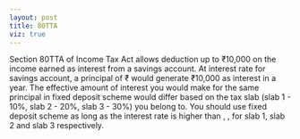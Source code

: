 ```yaml
---
layout: post
title: 80TTA
viz: true
---
```


Section 80TTA of Income Tax Act allows deduction up to ₹10,000 on the
income earned as interest from a savings account. At <span
id='base'></span> interest rate for savings account, a principal of
₹<span id='principal'></span> would generate ₹10,000 as interest in a
year. The effective amount of interest you would make for the same
principal in fixed deposit scheme would differ based on the tax slab
(slab 1 - 10%, slab 2 - 20%, slab 3 - 30%) you belong to. You should
use fixed deposit scheme as long as the interest rate is higher than
<span id='slab_1'></span>, <span id='slab_2'></span>, <span
id='slab_3'></span> for slab 1, slab 2 and slab 3 respectively.

<svg class="tta" id="section-80tta"></svg>

<link rel="stylesheet" href="/public/css/80tta.css"/>
<script src="/public/js/80tta.js"></script>
